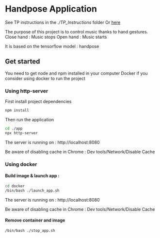 # Handpose Application

See TP instructions in the _./TP_Instructions_ folder
Or [here](https://github.com/r-bbn/handpose_TP_SFFS/blob/master/TP_Instructions/TP.MD)

The purpose of this project is to control music thanks to hand gestures. Close hand : Music stops
Open hand : Music starts

It is based on the tensorflow model : handpose

## Get started

You need to get node and npm installed in your computer
Docker if you consider using docker to run the project

### Using http-server
First install project dependencies
```bash
npm install
```

Then run the application
```bash
cd ./app
npx http-server
```

The server is running on : http://localhost:8080

Be aware of disabling cache in Chrome : Dev tools/Network/Disable Cache

### Using docker

#### Build image & launch app :
```bash
cd docker
/bin/bash ./launch_app.sh
```

The server is running on : http://localhost:8080

Be aware of disabling cache in Chrome : Dev tools/Network/Disable Cache

#### Remove container and image
```bash
/bin/bash ./stop_app.sh
```